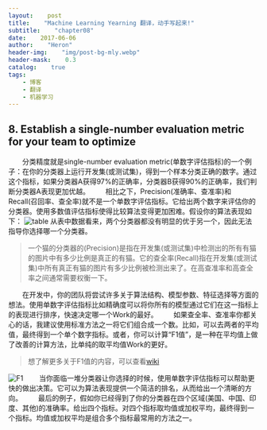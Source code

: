 ```yaml
---
layout:    post
title:    "Machine Learning Yearning 翻译，动手写起来!"
subtitle:    "chapter08"
date:    2017-06-06
author:    "Heron"
header-img:    "img/post-bg-mly.webp"
header-mask:    0.3
catalog:    true
tags:
    - 博客
    - 翻译
    - 机器学习
---
```

## 8. Establish a single-number evaluation metric for your team to optimize
&emsp;&emsp;分类精度就是single-number evaluation metric(单数字评估指标)的一个例子：在你的分类器上运行开发集(或测试集)，得到一个样本分类正确的数字。通过这个指标，如果分类器A获得97%的正确率，分类器B获得90%的正确率，我们判断分类器A表现更加优越。
&emsp;&emsp;相比之下，Precision(准确率、查准率)和Recall(召回率、查全率)就不是一个单数字评估指标。它给出两个数字来评估你的分类器。使用多数值评估指标使得比较算法变得更加困难。假设你的算法表现如下：
![table](https://cloud.githubusercontent.com/assets/12608255/26774375/91f01aa6-4a02-11e7-98d4-1339d2488b01.png)
从表中数据看来，两个分类器都没有明显的优于另一个，因此无法指导你选择哪一个分类器。
>一个猫的分类器的(Precision)是指在开发集(或测试集)中检测出的所有有猫的图片中有多少比例是真正的有猫。它的查全率(Recall)指在开发集(或测试集)中所有真正有猫的图片有多少比例被检测出来了。在高查准率和高查全率之间通常需要权衡一下。

&emsp;&emsp;在开发中，你的团队将尝试许多关于算法结构、模型参数、特征选择等方面的想法。使用单数字评估指标比如精确度可以将你所有的模型通过它们在这一指标上的表现进行排序，快速决定哪一个Work的最好。
&emsp;&emsp;如果查全率、查准率你都关心的话，我建议使用标准方法之一将它们组合成一个数。比如，可以去两者的平均值，最终得到一个单个数字指标。或者，你可以计算“F1值”，是一种在平均值上做了改善的计算方法，比单纯的取平均值Work的更好。
>想了解更多关于F1值的内容，可以查看[wiki](https://en.wikipedia.org/wiki/F1_score)

![F1](https://cloud.githubusercontent.com/assets/12608255/26775996/fa38bd1e-4a09-11e7-88a6-bdf1bd3e1a9f.png)
  当你面临一堆分类器让你选择的时候，使用单数字评估指标可以帮助更快的做出决策。它可以为算法表现提供一个简洁的排名，从而给出一个清晰的方向。
  最后的例子，假如你已经得到了你的分类器在四个区域(美国、中国、印度、其他)的准确率。给出四个指标。对四个指标取均值或加权平均，最终得到一个指标。均值或加权平均是组合多个指标最常用的方法之一。

